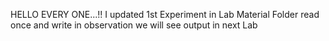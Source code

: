 HELLO EVERY ONE...!!
I updated 1st Experiment in Lab Material Folder
read once and write in observation we will see output in next Lab
